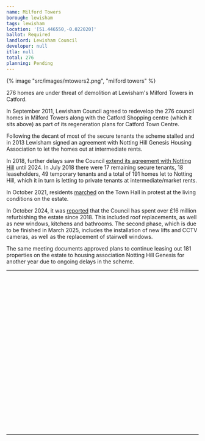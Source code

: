 ```yaml
---
name: Milford Towers
borough: lewisham
tags: lewisham
location: '[51.446550,-0.022020]'
ballot: Required
landlord: Lewisham Council
developer: null
itla: null
total: 276
planning: Pending
---
```

{% image "src/images/mtowers2.png", "milford towers" %}

276 homes are under threat of demolition at Lewisham's Milford Towers in Catford.

In September 2011, Lewisham Council agreed to redevelop the 276 council homes in Milford Towers along with the Catford Shopping centre (which it sits above) as part of its regeneration plans for Catford Town Centre. 

Following the decant of most of the secure tenants the scheme stalled and in 2013 Lewisham signed an agreement with Notting Hill Genesis Housing Association to let the homes out at intermediate rents.

In 2018, further delays saw the Council [extend its agreement with Notting Hill](http://councilmeetings.lewisham.gov.uk/documents/s58205/Secretary%20of%20State%20Approval%20Milford%20Towers.pdf) until 2024. In July 2018 there were 17 remaining secure tenants, 18 leaseholders, 49 temporary tenants and a total of 191 homes let to Notting Hill, which it in turn is letting to private tenants at intermediate/market rents.

In October 2021, residents [marched](https://londonnewsonline.co.uk/tower-block-residents-march-on-council-offices-in-protest-of-slum-living/) on the Town Hall in protest at the living conditions on the estate.

In October 2024, it was [reported](https://www.mylondon.news/news/south-london-news/south-london-council-spends-16m-30141640) that the Council has spent over £16 million refurbishing the estate since 2018. This included roof replacements, as well as new windows, kitchens and bathrooms. The second phase, which is due to be finished in March 2025, includes the installation of new lifts and CCTV cameras, as well as the replacement of stairwell windows.

The same meeting documents approved plans to continue leasing out 181 properties on the estate to housing association Notting Hill Genesis for another year due to ongoing delays in the scheme.

---

<!------------THE CODE BELOW RENDERS THE MAP - DO NOT EDIT! ---------------------------->

<div id="map" style="width: 100%; height: 400px;"></div>

<script>
  var map = L.map('map').setView({{ location }}, 13);
  L.tileLayer('https://tile.openstreetmap.org/{z}/{x}/{y}.png', {
  maxZoom: 19,
attribution: '&copy; <a href="http://www.openstreetmap.org/copyright">OpenStreetMap</a>'
}).addTo(map);
var circle = L.circle({{ location }}, {
    color: 'red',
    fillColor: '#f03',
    fillOpacity: 0.5,
    radius: 500
}).addTo(map);
</script>

---
